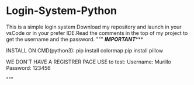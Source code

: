 # Login-System-Python
This is a simple login system
Download my repository and launch in your vsCode or in your prefer IDE.Read the comments in the top of my project to get the username and the password.
"""
*********IMPORTANT************

INSTALL ON CMD(python3):
pip install colormap
pip install pillow

WE DON´T HAVE A REGISTRER PAGE
USE to test:
Username: Murillo
Password: 123456

"""
